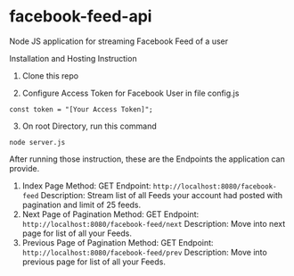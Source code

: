 # facebook-feed-api
Node JS application for streaming Facebook Feed of a user

Installation and Hosting Instruction

1. Clone this repo

2. Configure Access Token for Facebook User in file config.js

```
const token = "[Your Access Token]";
```

3. On root Directory, run this command
```
node server.js
```

After running those instruction, these are the Endpoints the application can provide.

1. Index Page
    Method: GET
    Endpoint:
    ``` http://localhost:8080/facebook-feed ```
    Description: Stream list of all Feeds your account had posted with pagination and limit of 25 feeds.
2. Next Page of Pagination
    Method: GET
    Endpoint:
    ``` http://localhost:8080/facebook-feed/next ```
    Description: Move into next page for list of all your Feeds.
3. Previous Page of Pagination
    Method: GET
    Endpoint: 
    ``` http://localhost:8080/facebook-feed/prev ```
    Description: Move into previous page for list of all your Feeds.